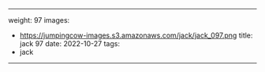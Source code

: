 
---
weight: 97
images:
- https://jumpingcow-images.s3.amazonaws.com/jack/jack_097.png
title: jack 97
date: 2022-10-27
tags:
- jack
---
